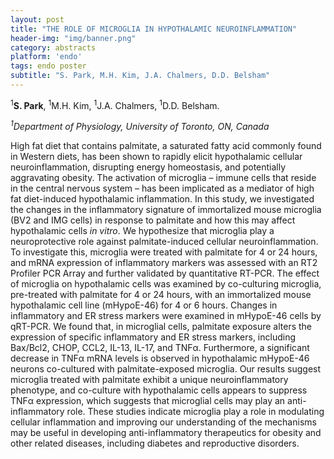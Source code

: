 ```yaml
---
layout: post
title: "THE ROLE OF MICROGLIA IN HYPOTHALAMIC NEUROINFLAMMATION"
header-img: "img/banner.png"
category: abstracts
platform: 'endo'
tags: endo poster
subtitle: "S. Park, M.H. Kim, J.A. Chalmers, D.D. Belsham"
---
```

<sup>1</sup>**S. Park**, <sup>1</sup>M.H. Kim, <sup>1</sup>J.A. Chalmers, <sup>1</sup>D.D. Belsham.

_<sup>1</sup>Department of Physiology, University of Toronto, ON, Canada_

High fat diet that contains palmitate, a saturated fatty acid commonly
found in Western diets, has been shown to rapidly elicit hypothalamic
cellular neuroinflammation, disrupting energy homeostasis, and
potentially aggravating obesity. The activation of microglia – immune
cells that reside in the central nervous system – has been implicated as
a mediator of high fat diet-induced hypothalamic inflammation. In this
study, we investigated the changes in the inflammatory signature of
immortalized mouse microglia (BV2 and IMG cells) in response to
palmitate and how this may affect hypothalamic cells *in vitro*. We
hypothesize that microglia play a neuroprotective role against
palmitate-induced cellular neuroinflammation. To investigate this,
microglia were treated with palmitate for 4 or 24 hours, and mRNA
expression of inflammatory markers was assessed with an RT2 Profiler PCR
Array and further validated by quantitative RT-PCR. The effect of
microglia on hypothalamic cells was examined by co-culturing microglia,
pre-treated with palmitate for 4 or 24 hours, with an immortalized mouse
hypothalamic cell line (mHypoE-46) for 4 or 6 hours. Changes in
inflammatory and ER stress markers were examined in mHypoE-46 cells by
qRT-PCR. We found that, in microglial cells, palmitate exposure alters
the expression of specific inflammatory and ER stress markers, including
Bax/Bcl2, CHOP, CCL2, IL-13, IL-17, and TNFα. Furthermore, a significant
decrease in TNFα mRNA levels is observed in hypothalamic mHypoE-46
neurons co-cultured with palmitate-exposed microglia. Our results
suggest microglia treated with palmitate exhibit a unique
neuroinflammatory phenotype, and co-culture with hypothalamic cells
appears to suppress TNFα expression, which suggests that microglial
cells may play an anti-inflammatory role. These studies indicate
microglia play a role in modulating cellular inflammation and improving
our understanding of the mechanisms may be useful in developing
anti-inflammatory therapeutics for obesity and other related diseases,
including diabetes and reproductive disorders.
